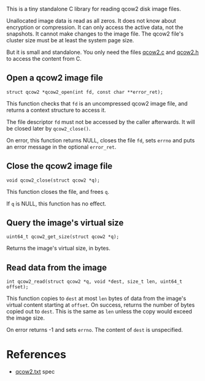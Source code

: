 
This is a tiny standalone C library for reading qcow2 disk image files.

Unallocated image data is read as all zeros.
It does not know about encryption or compression.
It can only access the active data, not the snapshots.
It cannot make changes to the image file.
The qcow2 file's cluster size must be at least the system page size.

But it is small and standalone.
You only need the files [qcow2.c](qcow2.c) and [qcow2.h](qcow2.h)
to access the content from C.

Open a qcow2 image file
-

    struct qcow2 *qcow2_open(int fd, const char **error_ret);

This function checks that `fd` is an uncompressed qcow2 image file, and
returns a context structure to access it.

The file descriptor `fd` must not be accessed by the caller afterwards.
It will be closed later by `qcow2_close()`.

On error, this function returns NULL, closes the file `fd`, sets `errno` and
puts an error message in the optional `error_ret`.

Close the qcow2 image file
-

    void qcow2_close(struct qcow2 *q);

This function closes the file, and frees `q`.

If `q` is NULL, this function has no effect.

Query the image's virtual size
-

    uint64_t qcow2_get_size(struct qcow2 *q);

Returns the image's virtual size, in bytes.

Read data from the image
-

    int qcow2_read(struct qcow2 *q, void *dest, size_t len, uint64_t offset);

This function copies to `dest` at most `len` bytes of data
from the image's virtual content starting at `offset`.
On success, returns the number of bytes copied out to `dest`.
This is the same as `len` unless the copy would exceed the image size.

On error returns -1 and sets `errno`.
The content of `dest` is unspecified.

References
=

 * [qcow2.txt](https://git.qemu.org/?p=qemu.git;a=blob;f=docs/interop/qcow2.txt) spec
